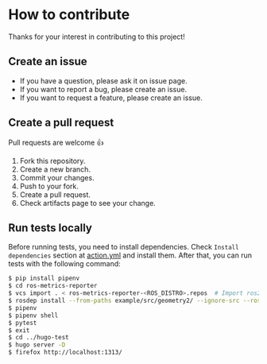 # How to contribute

Thanks for your interest in contributing to this project!

## Create an issue

* If you have a question, please ask it on issue page.
* If you want to report a bug, please create an issue.
* If you want to request a feature, please create an issue.

## Create a pull request

Pull requests are welcome :+1:

 1. Fork this repository.
 2. Create a new branch.
 3. Commit your changes.
 4. Push to your fork.
 5. Create a pull request.
 6. Check artifacts page to see your change.

## Run tests locally

Before running tests, you need to install dependencies. Check `Install dependencies` section at [action.yml](action.yml) and install them.
After that, you can run tests with the following command:

```sh
$ pip install pipenv
$ cd ros-metrics-reporter
$ vcs import . < ros-metrics-reporter-<ROS_DISTRO>.repos  # Import ros2/geometry2 into your workspace
$ rosdep install --from-paths example/src/geometry2/ --ignore-src --rosdistro <ROS_DISTRO> -y
$ pipenv
$ pipenv shell
$ pytest
$ exit
$ cd ../hugo-test
$ hugo server -D
$ firefox http://localhost:1313/
```
